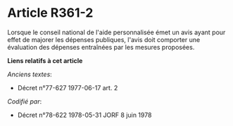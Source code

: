 # Article R361-2

Lorsque le conseil national de l'aide personnalisée émet un avis ayant pour effet de majorer les dépenses publiques, l'avis
doit comporter une évaluation des dépenses entraînées par les mesures proposées.

**Liens relatifs à cet article**

_Anciens textes_:

  - Décret n°77-627 1977-06-17 art. 2

_Codifié par_:

  - Décret n°78-622 1978-05-31 JORF 8 juin 1978
